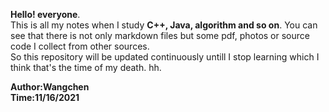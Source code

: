   **Hello! everyone**.\
  This is all my notes when I study **C++, Java, algorithm and so on**. You can see that there is not only markdown files but some pdf, photos or source code I collect from other sources.\
  So this repository will be updated continuously untill I stop learning which I think that's the time of my death. hh.


**Author:Wangchen**  
**Time:11/16/2021**
